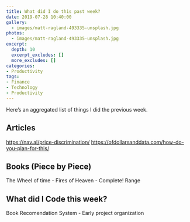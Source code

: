```yaml
---
title: What did I do this past week?
date: 2019-07-28 10:40:00
gallery:
  - images/matt-ragland-493335-unsplash.jpg
photos:
  - images/matt-ragland-493335-unsplash.jpg
excerpt:
  depth: 10
  excerpt_excludes: []
  more_excludes: []
categories:
- Productivity
tags:
- Finance
- Technology
- Productivity
---
```


Here’s an aggregated list of things I did the previous week.

Articles
------

https://nav.al/price-discrimination/
https://ofdollarsanddata.com/how-do-you-plan-for-this/


Books (Piece by Piece)
------

The Wheel of time - Fires of Heaven - Complete!
Range


What did I Code this week?
------

Book Recomendation System - Early project organization
